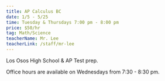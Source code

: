 ```yaml
---
title: AP Calculus BC
date: 1/5 - 5/25
time: Tuesday & Thursdays 7:00 pm - 8:00 pm
price: $50/hr
tag: Math/Science
teacherName: Mr. Lee
teacherLink: /staff/mr-lee
---
```


Los Osos High School & AP Test prep.

Office hours are available on Wednesdays from 7:30 - 8:30 pm.
